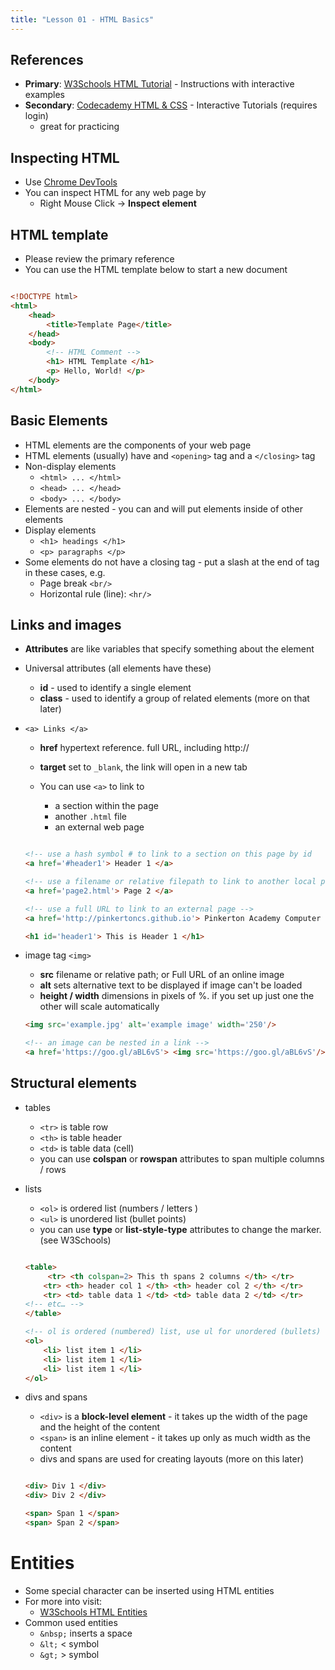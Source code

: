 ```yaml
---
title: "Lesson 01 - HTML Basics"
---
```



## References

- **Primary**: [W3Schools HTML Tutorial](http://www.w3schools.com/html/) - Instructions with interactive examples
- **Secondary**: [Codecademy HTML & CSS](http://www.codecademy.com/en/tracks/web) - Interactive Tutorials (requires login)
    - great for practicing

## Inspecting HTML

- Use [Chrome DevTools](https://developer.chrome.com/devtools)
- You can inspect HTML for any web page by
    - Right Mouse Click -> **Inspect element**


## HTML template

- Please review the primary reference
- You can use the HTML template below to start a new document

```html

<!DOCTYPE html>
<html>
    <head>
        <title>Template Page</title>
    </head>
    <body>
        <!-- HTML Comment -->
        <h1> HTML Template </h1>
        <p> Hello, World! </p>
    </body>
</html>


```

## Basic Elements

- HTML elements are the components of your web page
- HTML elements (usually) have and ```<opening>``` tag and a ```</closing>``` tag
- Non-display elements
    - ```<html> ... </html>```
    - ```<head> ... </head>```
    - ```<body> ... </body>```
- Elements are nested - you can and will put elements inside of other elements
- Display elements
    - ```<h1> headings </h1>```
    - ```<p> paragraphs </p>```
- Some elements do not have a closing tag - put a slash at the end of tag in these cases, e.g.
    - Page break  ```<br/>```
    - Horizontal rule (line): ```<hr/>```

## Links and images

- **Attributes** are like variables that specify something about the element
- Universal attributes (all elements have these)
    - **id** - used to identify a single element
    - **class** - used to identify a group of related elements (more on that later)

- ```<a> Links </a>```
    - **href** hypertext reference. full URL, including http://
    - **target** set to ```_blank```, the link will open in a new tab

    - You can use ```<a>``` to link to
        - a section within the page
        - another ```.html``` file
        - an external web page

    ```html

    <!-- use a hash symbol # to link to a section on this page by id   -->
    <a href='#header1'> Header 1 </a>

    <!-- use a filename or relative filepath to link to another local page -->
    <a href='page2.html'> Page 2 </a>

    <!-- use a full URL to link to an external page -->
    <a href='http://pinkertoncs.github.io'> Pinkerton Academy Computer Science </a>

    <h1 id='header1'> This is Header 1 </h1>

    ```

- image tag ```<img>```
    - **src** filename or relative path; or Full URL of an online image
    - **alt** sets alternative text to be displayed if image can't be loaded
    - **height / width** dimensions in pixels of %. if you set up just one the other will scale automatically

    ```html
    <img src='example.jpg' alt='example image' width='250'/>

    <!-- an image can be nested in a link -->
    <a href='https://goo.gl/aBL6vS'> <img src='https://goo.gl/aBL6vS'/> </a>
    ```

## Structural elements

- tables
    - ```<tr>``` is table row
    - ```<th>``` is table header
    - ```<td>``` is table data (cell)
    - you can use **colspan** or **rowspan** attributes to span multiple columns / rows
- lists
    - ```<ol>``` is ordered list (numbers / letters )
    - ```<ul>``` is unordered list (bullet points)
    - you can use **type** or **list-style-type** attributes to change the marker. (see W3Schools)

    ```html

    <table>
         <tr> <th colspan=2> This th spans 2 columns </th> </tr>
        <tr> <th> header col 1 </th> <th> header col 2 </th> </tr>
        <tr> <td> table data 1 </td> <td> table data 2 </td> </tr>
    <!-- etc… -->
    </table>

    <!-- ol is ordered (numbered) list, use ul for unordered (bullets) -->
    <ol>
        <li> list item 1 </li>
        <li> list item 1 </li>
        <li> list item 1 </li>
    </ol>

    ```

- divs and spans
    - ```<div>``` is a **block-level element** - it takes up the width of the page and the height of the content
    - ```<span>``` is an inline element - it takes up only as much width as the content
    - divs and spans are used for creating layouts (more on this later)

    ```html

    <div> Div 1 </div>
    <div> Div 2 </div>

    <span> Span 1 </span>
    <span> Span 2 </span>
    ```

# Entities

- Some special character can be inserted using HTML entities
- For more into visit:
    - [W3Schools HTML Entities](http://www.w3schools.com/html/html_entities.asp)
- Common used entities
    - ```&nbsp;``` inserts a space
    - ```&lt;``` < symbol
    - ```&gt;``` > symbol
